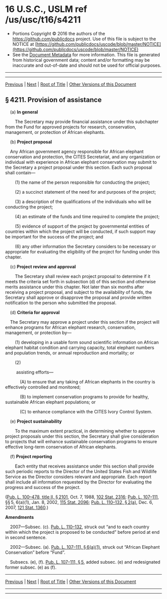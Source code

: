---
---

# 16 U.S.C., USLM ref /us/usc/t16/s4211

* Portions Copyright © 2016 the authors of the https://github.com/publicdocs project.
  Use of this file is subject to the NOTICE at [https://github.com/publicdocs/uscode/blob/master/NOTICE](https://github.com/publicdocs/uscode/blob/master/NOTICE)
* See the [Document Metadata](././../../../../..//README.md) for more information.
  This file is generated from historical government data; content and/or formatting may be inaccurate and out-of-date and should not be used for official purposes.

----------
----------

[Previous](./../../../../..//us/usc/t16/ch62/schI/m__us_usc_t16_ch62_schI.md) | [Next](./../../../../..//us/usc/t16/ch62/schI/m__us_usc_t16_s4212.md) | [Root of Title](./../../../../../) | [Other Versions of this Document](https://publicdocs.github.io/go/links?ns=uslm&ref=%2Fus%2Fusc%2Ft16%2Fs4211)

## § 4211. Provision of assistance

    (a) __In general__ 

        The Secretary may provide financial assistance under this subchapter from the Fund for approved projects for research, conservation, management, or protection of African elephants.

    (b) __Project proposal__ 

    Any African government agency responsible for African elephant conservation and protection, the CITES Secretariat, and any organization or individual with experience in African elephant conservation may submit to the Secretary a project proposal under this section. Each such proposal shall contain—

        (1) the name of the person responsible for conducting the project;

        (2) a succinct statement of the need for and purposes of the project;

        (3) a description of the qualifications of the individuals who will be conducting the project;

        (4) an estimate of the funds and time required to complete the project;

        (5) evidence of support of the project by governmental entities of countries within which the project will be conducted, if such support may be important for the success of the project; and

        (6) any other information the Secretary considers to be necessary or appropriate for evaluating the eligibility of the project for funding under this chapter.

    (c) __Project review and approval__ 

        The Secretary shall review each project proposal to determine if it meets the criteria set forth in subsection (d) of this section and otherwise merits assistance under this chapter. Not later than six months after receiving a project proposal, and subject to the availability of funds, the Secretary shall approve or disapprove the proposal and provide written notification to the person who submitted the proposal.

    (d) __Criteria for approval__ 

    The Secretary may approve a project under this section if the project will enhance programs for African elephant research, conservation, management, or protection by—

        (1) developing in a usable form sound scientific information on African elephant habitat condition and carrying capacity, total elephant numbers and population trends, or annual reproduction and mortality; or

        (2)

         assisting efforts—

            (A) to ensure that any taking of African elephants in the country is effectively controlled and monitored;

            (B) to implement conservation programs to provide for healthy, sustainable African elephant populations; or

            (C) to enhance compliance with the CITES Ivory Control System.

    (e) __Project sustainability__ 

        To the maximum extent practical, in determining whether to approve project proposals under this section, the Secretary shall give consideration to projects that will enhance sustainable conservation programs to ensure effective long-term conservation of African elephants.

    (f) __Project reporting__ 

        Each entity that receives assistance under this section shall provide such periodic reports to the Director of the United States Fish and Wildlife Service as the Director considers relevant and appropriate. Each report shall include all information requested by the Director for evaluating the progress and success of the project.

([Pub. L. 100–478, title II, § 2101][/us/pl/100/478/s2101], Oct. 7, 1988, [102 Stat. 2316][/us/stat/102/2316]; [Pub. L. 107–111][/us/pl/107/111], §§ 5, 6(a)(1), Jan. 8, 2002, [115 Stat. 2096][/us/stat/115/2096]; [Pub. L. 110–132, § 2(a)][/us/pl/110/132/s2/a], Dec. 6, 2007, [121 Stat. 1360][/us/stat/121/1360].)

 __Amendments__ 

    2007—Subsec. (c). [Pub. L. 110–132][/us/pl/110/132], struck out “and to each country within which the project is proposed to be conducted” before period at end in second sentence.

    2002—Subsec. (a). [Pub. L. 107–111, § 6(a)(1)][/us/pl/107/111/s6/a/1], struck out “African Elephant Conservation” before “Fund”.

    Subsecs. (e), (f). [Pub. L. 107–111, § 5][/us/pl/107/111/s5], added subsec. (e) and redesignated former subsec. (e) as (f).

----------

[Previous](./../../../../..//us/usc/t16/ch62/schI/m__us_usc_t16_ch62_schI.md) | [Next](./../../../../..//us/usc/t16/ch62/schI/m__us_usc_t16_s4212.md) | [Root of Title](./../../../../../) | [Other Versions of this Document](https://publicdocs.github.io/go/links?ns=uslm&ref=%2Fus%2Fusc%2Ft16%2Fs4211)

----------
----------

[/us/pl/100/478/s2101]: https://publicdocs.github.io/go/links?ns=uslm&ref=%2Fus%2Fpl%2F100%2F478%2Fs2101
[/us/stat/102/2316]: https://publicdocs.github.io/go/links?ns=uslm&ref=%2Fus%2Fstat%2F102%2F2316
[/us/pl/107/111]: https://publicdocs.github.io/go/links?ns=uslm&ref=%2Fus%2Fpl%2F107%2F111
[/us/stat/115/2096]: https://publicdocs.github.io/go/links?ns=uslm&ref=%2Fus%2Fstat%2F115%2F2096
[/us/pl/110/132/s2/a]: https://publicdocs.github.io/go/links?ns=uslm&ref=%2Fus%2Fpl%2F110%2F132%2Fs2%2Fa
[/us/stat/121/1360]: https://publicdocs.github.io/go/links?ns=uslm&ref=%2Fus%2Fstat%2F121%2F1360
[/us/pl/110/132]: https://publicdocs.github.io/go/links?ns=uslm&ref=%2Fus%2Fpl%2F110%2F132
[/us/pl/107/111/s6/a/1]: https://publicdocs.github.io/go/links?ns=uslm&ref=%2Fus%2Fpl%2F107%2F111%2Fs6%2Fa%2F1
[/us/pl/107/111/s5]: https://publicdocs.github.io/go/links?ns=uslm&ref=%2Fus%2Fpl%2F107%2F111%2Fs5



